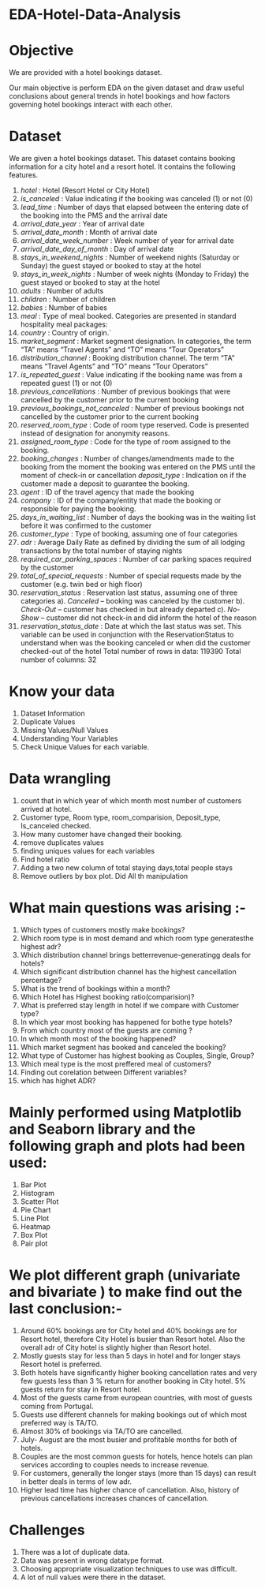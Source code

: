 # EDA-Hotel-Data-Analysis
# Objective 
We are provided with a hotel bookings dataset.

Our main objective is perform EDA on the given dataset and draw useful conclusions about general trends in hotel bookings and how factors governing hotel bookings interact with each other.

# Dataset
We are given a hotel bookings dataset. This dataset contains booking information for a city hotel and a resort hotel. It contains the following features.


1. *hotel* : Hotel (Resort Hotel or City Hotel)
2. *is_canceled* : Value indicating if the booking was canceled (1) or not (0)
3. *lead_time* : Number of days that elapsed between the entering date of the booking into the PMS and the arrival date
4. *arrival_date_year* : Year of arrival date
5. *arrival_date_month* : Month of arrival date
6. *arrival_date_week_number* : Week number of year for arrival date
7. *arrival_date_day_of_month* : Day of arrival date
8. *stays_in_weekend_nights* : Number of weekend nights (Saturday or Sunday) the guest stayed or booked to stay at the hotel
9. *stays_in_week_nights* : Number of week nights (Monday to Friday) the guest stayed or booked to stay at the hotel
10. *adults* : Number of adults
11. *children* : Number of children
12. *babies* : Number of babies
13. *meal* : Type of meal booked. Categories are presented in standard hospitality meal packages:
14. *country* : Country of origin.`
15. *market_segment* : Market segment designation. In categories, the term “TA” means “Travel Agents” and “TO” means “Tour Operators”
16. *distribution_channel* : Booking distribution channel. The term “TA” means “Travel Agents” and “TO” means “Tour Operators”
17. *is_repeated_guest* : Value indicating if the booking name was from a repeated guest (1) or not (0)
18. *previous_cancellations* : Number of previous bookings that were cancelled by the customer prior to the current booking
19. *previous_bookings_not_canceled* : Number of previous bookings not cancelled by the customer prior to the current booking
20. *reserved_room_type* : Code of room type reserved. Code is presented instead of designation for anonymity reasons.
21. *assigned_room_type* : Code for the type of room assigned to the booking.
22. *booking_changes* : Number of changes/amendments made to the booking from the moment the booking was entered on the PMS until the moment of check-in or cancellation
*deposit_type* : Indication on if the customer made a deposit to guarantee the booking.
23. *agent* : ID of the travel agency that made the booking
24. *company* : ID of the company/entity that made the booking or responsible for paying the booking.
25. *days_in_waiting_list* : Number of days the booking was in the waiting list before it was confirmed to the customer
26. *customer_type* : Type of booking, assuming one of four categories
27. *adr* : Average Daily Rate as defined by dividing the sum of all lodging transactions by the total number of staying nights
28. *required_car_parking_spaces* : Number of car parking spaces required by the customer
29. *total_of_special_requests* : Number of special requests made by the customer (e.g. twin bed or high floor)
30. *reservation_status* : Reservation last status, assuming one of three categories
a). *Canceled* – booking was canceled by the customer
b). *Check-Out* – customer has checked in but already departed
c). *No-Show* – customer did not check-in and did inform the hotel of the reason 
31. *reservation_status_date* : Date at which the last status was set. This variable can be used in conjunction with the ReservationStatus to understand when was the booking canceled or when did the customer checked-out of the hotel
Total number of rows in data: 119390
Total number of columns: 32

# Know your data
1. Dataset Information
2. Duplicate Values
3. Missing Values/Null Values
4. Understanding Your Variables
5. Check Unique Values for each variable.

# Data wrangling
1. count that in which year of which month most number of customers arrived at  hotel.
2. Customer type, Room type, room_comparision, Deposit_type, Is_canceled checked.
3. How many customer have changed their booking.
4. remove duplicates values
5. finding uniques values for each variables
6. Find hotel ratio
7. Adding a  two new column of total staying days,total people stays
8. Remove outliers by box plot.
Did All th manipulation


# What main questions was arising :-
1. Which types of customers mostly make bookings?
2. Which room type is in most demand and which room type generatesthe  highest adr?
3. Which distribution channel brings betterrevenue-generatingg deals for hotels?
4. Which significant distribution channel has the highest cancellation percentage?
5. What is the trend of bookings within a month?
6. Which Hotel has Highest booking ratio(comparision)?
7. What is preferred stay length in hotel if we compare with Customer type?
8. In which year most booking has happened for bothe type hotels?
9. From which country most of the guests are coming ?
10. In which month most of the booking happened?
11. Which market segment has booked and canceled the booking?
12. What type of Customer has highest booking as Couples, Single, Group?
13. Which meal type is the most preffered meal of customers?
14. Finding out corelation between Different variables?
15. which has highet ADR?

 


# Mainly performed using Matplotlib and Seaborn library and the following graph and plots had been used:

1. Bar Plot
2. Histogram
3. Scatter Plot
4. Pie Chart
5. Line Plot
6. Heatmap
7. Box Plot
8. Pair plot

# We plot different graph (univariate and bivariate ) to make find out the last conclusion:-

1. Around 60% bookings are for City hotel and 40% bookings are for Resort hotel, therefore City Hotel is busier than Resort hotel. Also the overall adr of City hotel is slightly higher than Resort hotel.
2. Mostly guests stay for less than 5 days in hotel and for longer stays Resort hotel is preferred.
3. Both hotels have significantly higher booking cancellation rates and very few guests less than 3 % return for another booking in City hotel. 5% guests return for stay in Resort hotel.
4. Most of the guests came from european countries, with most of guests coming from Portugal.
5. Guests use different channels for making bookings out of which most preferred way is TA/TO.
6. Almost 30% of bookings via TA/TO are cancelled.
7. July- August are the most busier and profitable months for both of hotels.
8. Couples are the most common guests for hotels, hence hotels can plan services according to couples needs to increase revenue.
9. For customers, generally the longer stays (more than 15 days) can result in better deals in terms of low adr.
10. Higher lead time has higher chance of cancellation. Also, history of previous cancellations increases chances of cancellation.



# Challenges
1. There was a lot of duplicate data.
2. Data was present in wrong datatype format.
3. Choosing appropriate visualization techniques to use was difficult.
4. A lot of null values were there in the dataset.
